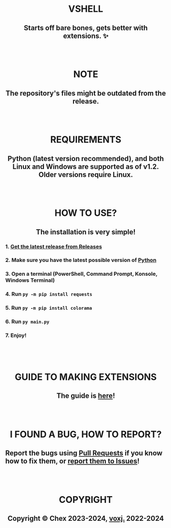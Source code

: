 <h1 align="center">VSHELL</h1>
<h2 align="center">Starts off bare bones, gets better with extensions. ✨</h2>
<br><br>
<h1 align='center'>NOTE</h1>
<h2 align='center'>The repository's files might be outdated from the release.</h2>
<br><br>
<h1 align='center'>REQUIREMENTS</h1>
<h2 align='center'>Python (latest version recommended), and both Linux and Windows are supported as of v1.2. Older versions require Linux.</h2>
<br><br>
<h1 align='center'>HOW TO USE?</h1>
<h2 align='center'>The installation is very simple!</h2>
<h3>1. <a href='https://github.com/voxj/vShell/releases/'>Get the latest release from Releases</a></h3>
<h3>2. Make sure you have the latest possible version of <a href='https://python.org'>Python</a></h3>
<h3>3. Open a terminal (PowerShell, Command Prompt, Konsole, Windows Terminal)</h3>
<h3>4. Run <code>py -m pip install requests</code></h3>
<h3>5. Run <code>py -m pip install colorama</code></h3>
<h3>6. Run <code>py main.py</code></h3>
<h3>7. Enjoy!</h3>
<h2></h2>
<br><br>
<h1 align='center'>GUIDE TO MAKING EXTENSIONS</h1>
<h2 align='center'>The guide is <a href='https://vshell-vxj.github.io/g'>here</a>!</h2>
<br><br>
<h1 align='center'>I FOUND A BUG, HOW TO REPORT?</h1>
<h2>Report the bugs using <a href='https://github.com/voxj/vShell/pulls'>Pull Requests</a> if you know how to fix them, or <a href='https://github.com/voxj/vShell/issues'>report them to Issues</a>!</h2>
<br><br>
<h1 align='center'>COPYRIGHT</h1>
<h2 align='center'>Copyright ©️ Chex 2023-2024, <a href='https://vxj.is-a.dev'>voxj.</a> 2022-2024</h2>
